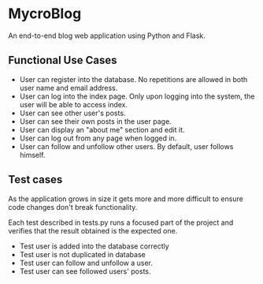 # MycroBlog
An end-to-end blog web application using Python and Flask.

## Functional Use Cases

- User can register into the database.
No repetitions are allowed in both user name and email address.
- User can log into the index page.
Only upon logging into the system, the user will be able to access index.
- User can see other user's posts.
- User can see their own posts in the user page.
- User can display an "about me" section and edit it.
- User can log out from any page when logged in.
- User can follow and unfollow other users. By default, user follows himself.

## Test cases

As the application grows in size it gets more and more difficult to ensure code changes don't break functionality.

Each test described in tests.py runs a focused part of the project and verifies that the result obtained is the expected one.

- Test user is added into the database correctly
- Test user is not duplicated in database
- Test user can follow and unfollow a user.
- Test user can see followed users' posts.
